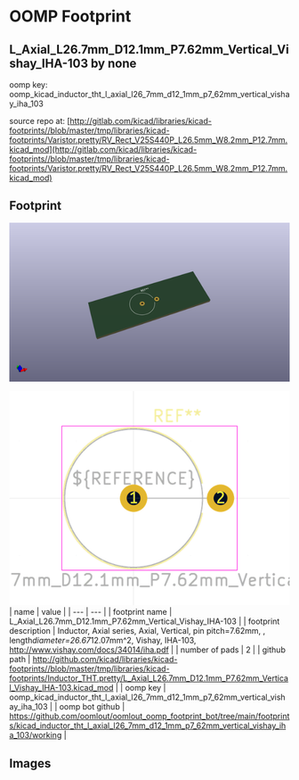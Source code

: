 # OOMP Footprint  
## L_Axial_L26.7mm_D12.1mm_P7.62mm_Vertical_Vishay_IHA-103  by none  
  
oomp key: oomp_kicad_inductor_tht_l_axial_l26_7mm_d12_1mm_p7_62mm_vertical_vishay_iha_103  
  
source repo at: [http://gitlab.com/kicad/libraries/kicad-footprints//blob/master/tmp/libraries/kicad-footprints/Varistor.pretty/RV_Rect_V25S440P_L26.5mm_W8.2mm_P12.7mm.kicad_mod](http://gitlab.com/kicad/libraries/kicad-footprints//blob/master/tmp/libraries/kicad-footprints/Varistor.pretty/RV_Rect_V25S440P_L26.5mm_W8.2mm_P12.7mm.kicad_mod)  
## Footprint  
  
[![working_kicad_pcb_3d.png](working_kicad_pcb_3d_600.png)](working_kicad_pcb_3d.png)  
  
[![working.png](working_600.png)](working.png)  
| name | value | 
| --- | --- | 
| footprint name | L_Axial_L26.7mm_D12.1mm_P7.62mm_Vertical_Vishay_IHA-103 | 
| footprint description | Inductor, Axial series, Axial, Vertical, pin pitch=7.62mm, , length*diameter=26.67*12.07mm^2, Vishay, IHA-103, http://www.vishay.com/docs/34014/iha.pdf | 
| number of pads | 2 | 
| github path | http://github.com/kicad/libraries/kicad-footprints//blob/master/tmp/libraries/kicad-footprints/Inductor_THT.pretty/L_Axial_L26.7mm_D12.1mm_P7.62mm_Vertical_Vishay_IHA-103.kicad_mod | 
| oomp key | oomp_kicad_inductor_tht_l_axial_l26_7mm_d12_1mm_p7_62mm_vertical_vishay_iha_103 | 
| oomp bot github | https://github.com/oomlout/oomlout_oomp_footprint_bot/tree/main/footprints/kicad_inductor_tht_l_axial_l26_7mm_d12_1mm_p7_62mm_vertical_vishay_iha_103/working | 
## Images  
